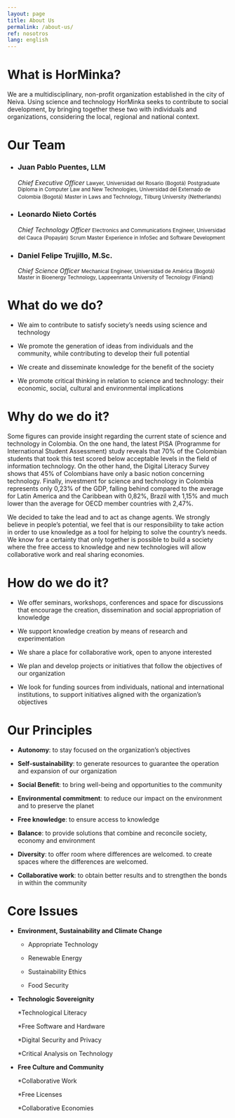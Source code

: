 ```yaml
---
layout: page
title: About Us
permalink: /about-us/
ref: nosotros
lang: english
---
```


# What is HorMinka?

We are a multidisciplinary, non-profit organization established in
the city of Neiva. Using science and technology HorMinka seeks to 
contribute to social development, by bringing together these two with 
individuals and organizations, considering the local, regional and 
national context.            

# Our Team

  * ### Juan Pablo Puentes, LLM
    *Chief Executive Officer*
    <small>Lawyer, Universidad del Rosario (Bogotá)</small>
    <small>Postgraduate Diploma in Computer Law and New Technologies, Universidad del Externado de Colombia (Bogotá)</small>
    <small>Master in Laws and Technology, Tilburg University (Netherlands)</small>
 

  * ### Leonardo Nieto Cortés
    *Chief Technology Officer*
    <small>Electronics and Communications Engineer, Universidad del Cauca (Popayán)</small>
    <small>Scrum Master</small>
    <small>Experience in InfoSec and Software Development</small> 
 

  * ### Daniel Felipe Trujillo, M.Sc.
    *Chief Science Officer*
    <small>Mechanical Engineer, Universidad de América (Bogotá)</small>
    <small>Master in Bioenergy Technology, Lappeenranta University of Tecnology (Finland)</small>


# What do we do?

  * We aim to contribute to satisfy society’s needs using science and
  technology

  * We promote the generation of ideas from individuals and the community,
  while contributing to develop their full potential

  * We create and disseminate knowledge for the benefit of the society

  * We promote critical thinking in relation to science and technology:
  their economic, social, cultural and environmental implications


# Why do we do it?

Some figures can provide insight regarding the current state of science
and technology in Colombia. On the one hand, the latest PISA (Programme
for International Student Assessment) study reveals that 70% of the
Colombian students that took this test scored below acceptable levels in
the field of information technology. On the other hand, the Digital
Literacy Survey shows that 45% of Colombians have only a basic notion
concerning technology. Finally, investment for science and technology in
Colombia represents only 0,23% of the GDP, falling behind compared to
the average for Latin America and the Caribbean with 0,82%, Brazil with
1,15% and much lower than the average for OECD member countries with
2,47%.

We decided to take the lead and to act as change agents. We strongly
believe in people’s potential, we feel that is our responsibility to
take action in order to use knowledge as a tool for helping to solve the
country’s needs. We know for a certainty that only together is possible
to build a society where the free access to knowledge and new
technologies will allow collaborative work and real sharing economies.

# How do we do it?

  * We offer seminars, workshops, conferences and space for discussions that encourage the creation, dissemination and social appropriation of
  knowledge

  * We support knowledge creation by means of research and experimentation

  * We share a place for collaborative work, open to anyone interested

  * We plan and develop projects or initiatives that follow the objectives
  of our organization

  * We look for funding sources from individuals, national and
international institutions, to support initiatives aligned with the
organization’s objectives


# Our Principles

  * **Autonomy**: to stay focused on the organization’s objectives 

  * **Self-sustainability**: to generate resources to guarantee the operation
  and expansion of our organization

  * **Social Benefit**: to bring well-being and opportunities to the community

  * **Environmental commitment**: to reduce our impact on the environment and
to preserve the planet

  * **Free knowledge**: to ensure access to knowledge 

  * **Balance**: to provide solutions that combine and reconcile society,
  economy and environment 

  * **Diversity**: to offer room where differences are welcomed. to create
  spaces where the differences are welcomed. 

  * **Collaborative work**: to obtain better results and to strengthen the
  bonds in within the community

# Core Issues

  * **Environment, Sustainability and Climate Change**

    * Appropriate Technology

    * Renewable Energy

    * Sustainability Ethics

    * Food Security

  * **Technologic Sovereignity**

    *Technological Literacy

    *Free Software and Hardware

    *Digital Security and Privacy

    *Critical Analysis on Technology

  * **Free Culture and Community**

    *Collaborative Work
 
    *Free Licenses

    *Collaborative Economies
